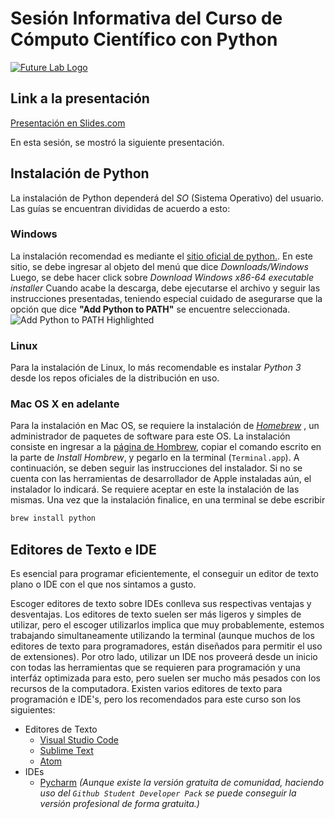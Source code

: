 # Sesión Informativa del Curso de Cómputo Científico con Python

[![Future Lab Logo](https://futurelab.mx/images/futurelab-landscape.png)](https://futurelab.mx)

## Link a la presentación
[Presentación en Slides.com](https://slides.com/jdbr99/computo-cientifico-con-python/)

En esta sesión, se mostró la siguiente presentación.

## Instalación de Python
La instalación de Python dependerá del *SO* (Sistema Operativo) del usuario. 
Las guías se encuentran divididas de acuerdo a esto:

### Windows
La instalación recomendad es mediante el [sitio oficial de python.](https://python.org).
En este sitio, se debe ingresar al objeto del menú que dice *Downloads/Windows* 
Luego, se debe hacer click sobre *Download Windows x86-64 executable installer*
Cuando acabe la descarga, debe ejecutarse el archivo y seguir las instrucciones
presentadas, teniendo especial cuidado de asegurarse que la opción que dice 
**"Add Python to PATH"** se encuentre seleccionada.
![Add Python to PATH Highlighted](https://datatofish.com/wp-content/uploads/2018/10/0001_add_Python_to_Path.png)

### Linux
Para la instalación de Linux, lo más recomendable es instalar *Python 3* desde 
los repos oficiales de la distribución en uso.

### Mac OS X en adelante
Para la instalación en Mac OS, se requiere la instalación de *[Homebrew](https://brew.sh)*
, un administrador de paquetes de software para este OS. La instalación consiste
en ingresar a la [página de Hombrew](https://brew.sh), copiar el comando escrito
en la parte de *Install Hombrew*, y pegarlo en la terminal (`Terminal.app`). 
A continuación, se deben seguir las instrucciones del instalador. Si no se
cuenta con las herramientas de desarrollador de Apple instaladas aún, el 
instalador lo indicará. Se requiere aceptar en este la instalación de las mismas.
Una vez que la instalación finalice, en una terminal se debe escribir

```bash
brew install python
```

## Editores de Texto e IDE
Es esencial para programar eficientemente, el conseguir un editor de texto plano
o IDE con el que nos sintamos a gusto. 

Escoger editores de texto sobre IDEs conlleva sus respectivas ventajas y 
desventajas. Los editores de texto suelen ser más ligeros y simples de utilizar,
pero el escoger utilizarlos implica que muy probablemente, estemos trabajando
simultaneamente utilizando la terminal (aunque muchos de los editores de texto
para programadores, están diseñados para permitir el uso de extensiones). Por 
otro lado, utilizar un IDE nos proveerá desde un inicio con todas las herramientas
que se requieren para programación y una interfáz optimizada para esto, pero
suelen ser mucho más pesados con los recursos de la computadora.
Existen varios editores de texto para programación e IDE's, pero los 
recomendados para este curso son los siguientes:
+ Editores de Texto
    - [Visual Studio Code](https://code.visualstudio.com/)
    - [Sublime Text](https://www.sublimetext.com/)
    - [Atom](https://atom.io/)
+ IDEs
    - [Pycharm](https://www.jetbrains.com/pycharm/download/) *(Aunque existe la
versión gratuita de comunidad, haciendo uso del `Github Student Developer Pack`
se puede conseguir la versión profesional de forma gratuita.)*